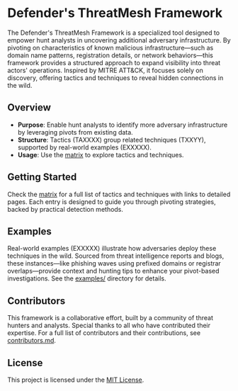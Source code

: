 # Defender's ThreatMesh Framework

The Defender's ThreatMesh Framework is a specialized tool designed to empower hunt analysts in uncovering additional adversary infrastructure. By pivoting on characteristics of known malicious infrastructure—such as domain name patterns, registration details, or network behaviors—this framework provides a structured approach to expand visibility into threat actors' operations. Inspired by MITRE ATT&CK, it focuses solely on discovery, offering tactics and techniques to reveal hidden connections in the wild.

## Overview
- **Purpose**: Enable hunt analysts to identify more adversary infrastructure by leveraging pivots from existing data.
- **Structure**: Tactics (TAXXXX) group related techniques (TXXYY), supported by real-world examples (EXXXXX).
- **Usage**: Use the [matrix](matrix.md) to explore tactics and techniques.

## Getting Started
Check the [matrix](matrix.md) for a full list of tactics and techniques with links to detailed pages. Each entry is designed to guide you through pivoting strategies, backed by practical detection methods.

## Examples
Real-world examples (EXXXXX) illustrate how adversaries deploy these techniques in the wild. Sourced from threat intelligence reports and blogs, these instances—like phishing waves using prefixed domains or registrar overlaps—provide context and hunting tips to enhance your pivot-based investigations. See the [examples/](examples/) directory for details.

## Contributors
This framework is a collaborative effort, built by a community of threat hunters and analysts. Special thanks to all who have contributed their expertise. For a full list of contributors and their contributions, see [contributors.md](contributors.md).

## License
This project is licensed under the [MIT License](LICENSE).
